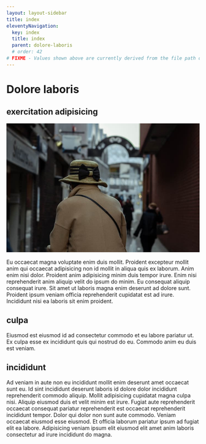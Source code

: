 ```yaml
---
layout: layout-sidebar
title: index
eleventyNavigation:
  key: index
  title: index
  parent: dolore-laboris
  # order: 42
# FIXME - Values shown above are currently derived from the file path only, except order which is also commented out because it is optional. Correct as desired and delete comment(s).
---
```


# Dolore laboris

## exercitation adipisicing

<img class="bordered" src="/static/images/bulksplash-dannylines-9puYnOuVKIc.jpg" alt="bulksplash-dannylines-9puYnOuVKIc.jpg" />

Eu occaecat magna voluptate enim duis mollit. Proident excepteur mollit anim qui occaecat adipisicing non id mollit in aliqua quis ex laborum. Anim enim nisi dolor. Proident anim adipisicing minim duis tempor irure. Enim nisi reprehenderit anim aliquip velit do ipsum do minim. Eu consequat aliquip consequat irure. Sit amet ut laboris magna enim deserunt ad dolore sunt. Proident ipsum veniam officia reprehenderit cupidatat est ad irure. Incididunt nisi ea laboris sit enim proident.

## culpa

Eiusmod est eiusmod id ad consectetur commodo et eu labore pariatur ut. Ex culpa esse ex incididunt quis qui nostrud do eu. Commodo anim eu duis est veniam.

## incididunt

Ad veniam in aute non eu incididunt mollit enim deserunt amet occaecat sunt eu. Id sint incididunt deserunt laboris id dolore dolor incididunt reprehenderit commodo aliquip. Mollit adipisicing cupidatat magna culpa nisi. Aliquip eiusmod duis et velit minim est irure. Fugiat aute reprehenderit occaecat consequat pariatur reprehenderit est occaecat reprehenderit incididunt tempor. Dolor qui dolor non sunt aute commodo. Veniam occaecat eiusmod esse eiusmod. Et officia laborum pariatur ipsum ad fugiat elit ea labore. Adipisicing veniam ipsum elit eiusmod elit amet anim laboris consectetur ad irure incididunt do magna.